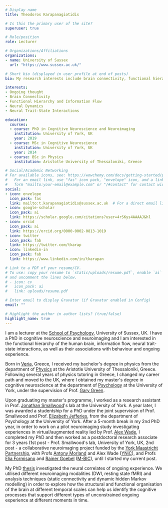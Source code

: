 ```yaml
---
# Display name
title: Theodoros Karapanagiotidis

# Is this the primary user of the site?
superuser: true

# Role/position
role: Lecturer

# Organizations/Affiliations
organizations:
- name: University of Sussex
  url: "https://www.sussex.ac.uk/"

# Short bio (displayed in user profile at end of posts)
bio: My research interests include brain connectivity, functional hierarchy, and neural dynamics.

interests:
- Ongoing thought
- Brain Connectivity
- Functional Hierarchy and Information Flow
- Neural Dynamics
- Neural Trait-State Interactions

education:
  courses:
  - course: PhD in Cognitive Neuroscience and Neuroimaging
    institution: University of York, UK
    year: 2019
  - course: MSc in Cognitive Neuroscience
    institution: University of York, UK
    year: 2014
  - course: BSc in Physics
    institution: Aristotle University of Thessaloniki, Greece

# Social/Academic Networking
# For available icons, see: https://wowchemy.com/docs/getting-started/page-builder/#icons
#   For an email link, use "fas" icon pack, "envelope" icon, and a link in the
#   form "mailto:your-email@example.com" or "/#contact" for contact widget.
social:
- icon: envelope
  icon_pack: fas
  link: mailto:t.karapanagiotidis@sussex.ac.uk  # For a direct email link, use "mailto:test@example.org".
- icon: google-scholar
  icon_pack: ai
  link: https://scholar.google.com/citations?user=4rSKys4AAAAJ&hl
- icon: orcid
  icon_pack: ai
  link: https://orcid.org/0000-0002-0813-1019
- icon: twitter
  icon_pack: fab
  link: https://twitter.com/tkarap
- icon: linkedin-in
  icon_pack: fab
  link: https://www.linkedin.com/in/tkarapan

# Link to a PDF of your resume/CV.
# To use: copy your resume to `static/uploads/resume.pdf`, enable `ai` icons in `params.toml`, 
# and uncomment the lines below.
# - icon: cv
#   icon_pack: ai
#   link: uploads/resume.pdf

# Enter email to display Gravatar (if Gravatar enabled in Config)
email: ""

# Highlight the author in author lists? (true/false)
highlight_name: true
---
```


I am a lecturer at the [School of Psychology](https://www.sussex.ac.uk/schools/psychology/), University of Sussex, UK. I have a PhD in cognitive neuroscience and neuroimaging and I am interested in the functional hierarchy of the human brain, information flow, neural trait-state interactions, as well as their associations with behaviour and ongoing experience.

Born in [Veria](https://en.wikipedia.org/wiki/Veria), Greece, I received my bachelor's degree in physics from the department of [Physics](https://www.physics.auth.gr/en) at the Aristotle University of Thessaloniki, Greece. Following several years of physics tutoring in Greece, I changed my career path and moved to the UK, where I obtained my master's degree in cognitive neuroscience at the department of [Psychology](https://www.york.ac.uk/psychology) at the University of York, under the supervision of Prof. [Gary Green](https://www.york.ac.uk/psychology/staff/emeritusfaculty/ggrg1).

Upon graduating my master's programme, I worked as a research assistant in Prof. [Jonathan Smallwood](https://www.queensu.ca/psychology/jonathan-smallwood)'s lab at the University of York. A year later, I was awarded a studentship for a PhD under the joint supervision of Prof. Smallwood and Prof. [Elizabeth Jefferies](https://www.york.ac.uk/psychology/staff/academicstaff/ej514), from the department of Psychology at the University of York. After a 5-month break in my 2nd PhD year, in order to work on a pilot neuroimaging study investigating experiences in virtual/augmented reality led by Prof. [Alex Wade](https://www.york.ac.uk/psychology/staff/academicstaff/alex-wade), I completed my PhD and then worked as a postdoctoral research associate for 3 years (1st post - Prof. Smallwood's lab, University of York, UK, 2nd post - a collaborative neuroimaging project funded by the [York Maastricht Partnership](https://www.york.ac.uk/maastricht), with Profs [Antony Morland](https://www.york.ac.uk/psychology/staff/academicstaff/arm501) and Alex Wade ([YNiC](https://www.ynic.york.ac.uk/)), and Profs [Elia Formisano](https://www.maastrichtuniversity.nl/e.formisano) and [Rainer Goebel](https://www.maastrichtuniversity.nl/r.goebel) ([M-BIC](https://www.maastrichtuniversity.nl/research/maastricht-brain-imaging-centre)), until I started my current post.

My PhD [thesis](http://etheses.whiterose.ac.uk/25062/) investigated the neural correlates of ongoing experience. We utilised different neuroimaging modalities (DWI, resting state fMRI) and analysis techniques (static connectivity and dynamic hidden Markov modelling) in order to explore how the structural and functional organisation of the brain at different temporal scales can help us identify the cognitive processes that support different types of unconstrained ongoing experience at different moments in time.
